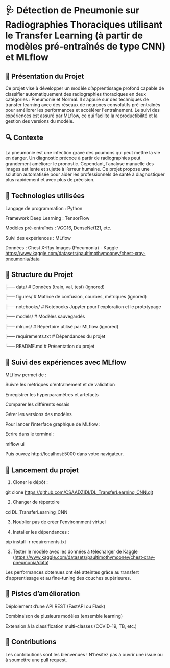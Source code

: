 # 🩺 Détection de Pneumonie sur Radiographies Thoraciques utilisant le Transfer Learning (à partir de modèles pré-entraînés de type CNN) et MLflow

## 🧠 Présentation du Projet
Ce projet vise à développer un modèle d’apprentissage profond capable de classifier automatiquement des radiographies thoraciques en deux catégories : Pneumonie et Normal. Il s’appuie sur des techniques de transfer learning avec des réseaux de neurones convolutifs pré-entraînés pour améliorer les performances et accélérer l'entraînement. Le suivi des expériences est assuré par MLflow, ce qui facilite la reproductibilité et la gestion des versions du modèle.

## 🔍 Contexte
La pneumonie est une infection grave des poumons qui peut mettre la vie en danger. Un diagnostic précoce à partir de radiographies peut grandement améliorer le pronostic. Cependant, l’analyse manuelle des images est lente et sujette à l’erreur humaine. Ce projet propose une solution automatisée pour aider les professionnels de santé à diagnostiquer plus rapidement et avec plus de précision.

## 🧰 Technologies utilisées

Langage de programmation : Python

Framework Deep Learning : TensorFlow 

Modèles pré-entraînés : VGG16, DenseNet121, etc.

Suivi des expériences : MLflow

Données : Chest X-Ray Images (Pneumonia) - Kaggle
https://www.kaggle.com/datasets/paultimothymooney/chest-xray-pneumonia/data

## 📁 Structure du Projet

├── data/                   # Données (train, val, test) (ignored)

├── figures/                 # Matrice de confusion, courbes, métriques (ignored)

├── notebooks/              # Notebooks Jupyter pour l'exploration et le prototypage

├── models/                 # Modèles sauvegardés


├── mlruns/                 # Répertoire utilisé par MLflow (ignored)


├── requirements.txt        # Dépendances du projet


└── README.md               # Présentation du projet

## 🧪 Suivi des expériences avec MLflow
MLflow permet de :

Suivre les métriques d'entraînement et de validation

Enregistrer les hyperparamètres et artefacts

Comparer les différents essais

Gérer les versions des modèles

Pour lancer l’interface graphique de MLflow :

Ecrire dans le terminal:

mlflow ui


Puis ouvrez http://localhost:5000 dans votre navigateur.

## 🚀 Lancement du projet

1. Cloner le dépôt :

git clone https://github.com/CSAADZIDI/DL_TransferLearning_CNN.git

2. Changer de répertoire

cd DL_TransferLearning_CNN

3. Noublier pas de crèer l'environnment virtuel

3. Installer les dépendances :

pip install -r requirements.txt

3. Tester le modèle avec les données à télécharger de Kaggle (https://www.kaggle.com/datasets/paultimothymooney/chest-xray-pneumonia/data)



Les performances obtenues ont été atteintes grâce au transfert d’apprentissage et au fine-tuning des couches supérieures.

## 📌 Pistes d’amélioration

Déploiement d’une API REST (FastAPI ou Flask)

Combinaison de plusieurs modèles (ensemble learning)

Extension à la classification multi-classes (COVID-19, TB, etc.)

## 🤝 Contributions
Les contributions sont les bienvenues ! N’hésitez pas à ouvrir une issue ou à soumettre une pull request.
